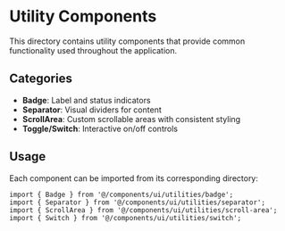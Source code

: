 # Utility Components

This directory contains utility components that provide common functionality used throughout the application.

## Categories

- **Badge**: Label and status indicators
- **Separator**: Visual dividers for content
- **ScrollArea**: Custom scrollable areas with consistent styling
- **Toggle/Switch**: Interactive on/off controls

## Usage

Each component can be imported from its corresponding directory:

```tsx
import { Badge } from '@/components/ui/utilities/badge';
import { Separator } from '@/components/ui/utilities/separator';
import { ScrollArea } from '@/components/ui/utilities/scroll-area';
import { Switch } from '@/components/ui/utilities/switch';
```
